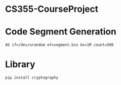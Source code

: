 # CS355-CourseProject

# Code Segment Generation
```
dd if=/dev/urandom of=segment.bin bs=1M count=500
```

# Library
```
pip install cryptography
```